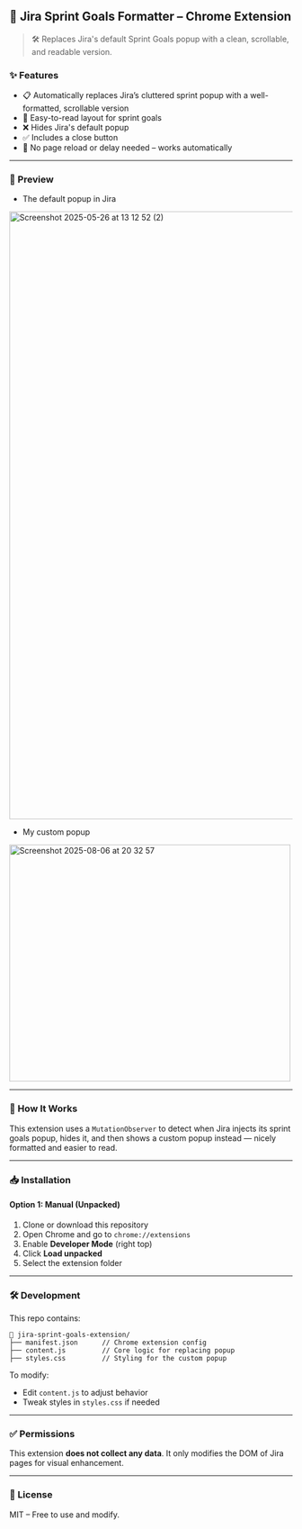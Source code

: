 ## 📌 Jira Sprint Goals Formatter – Chrome Extension

> 🛠️ Replaces Jira's default Sprint Goals popup with a clean, scrollable, and readable version.

### ✨ Features

* 📋 Automatically replaces Jira’s cluttered sprint popup with a well-formatted, scrollable version
* 👀 Easy-to-read layout for sprint goals
* ❌ Hides Jira's default popup
* ✅ Includes a close button
* 🚀 No page reload or delay needed – works automatically

---

### 📸 Preview

* The default popup in Jira
<img width="1920" height="1080" alt="Screenshot 2025-05-26 at 13 12 52 (2)" src="https://github.com/user-attachments/assets/1f0f7b6c-12b7-4aa3-9d62-0c2323d73588" />

* My custom popup
<img width="500" height="421" alt="Screenshot 2025-08-06 at 20 32 57" src="https://github.com/user-attachments/assets/0dd3bc27-5e26-4877-9806-21e9c476e1e0" />

---

### 🧩 How It Works

This extension uses a `MutationObserver` to detect when Jira injects its sprint goals popup, hides it, and then shows a custom popup instead — nicely formatted and easier to read.

---

### 📥 Installation

#### Option 1: Manual (Unpacked)

1. Clone or download this repository
2. Open Chrome and go to `chrome://extensions`
3. Enable **Developer Mode** (right top)
4. Click **Load unpacked**
5. Select the extension folder

---

### 🛠️ Development

This repo contains:

```
📁 jira-sprint-goals-extension/
├── manifest.json      // Chrome extension config
├── content.js         // Core logic for replacing popup
├── styles.css         // Styling for the custom popup
```

To modify:

* Edit `content.js` to adjust behavior
* Tweak styles in `styles.css` if needed

---

### ✅ Permissions

This extension **does not collect any data**. It only modifies the DOM of Jira pages for visual enhancement.

---

### 📄 License

MIT – Free to use and modify.
